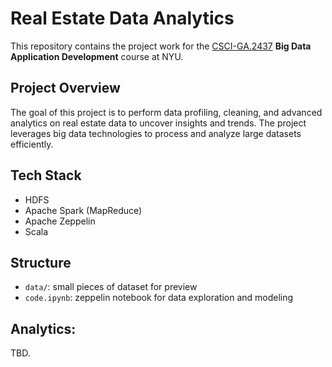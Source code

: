 # Real Estate Data Analytics

This repository contains the project work for the [CSCI-GA.2437](https://cs.nyu.edu/courses/fall24/CSCI-GA.2437-001) **Big Data Application Development** course at NYU.

## Project Overview
The goal of this project is to perform data profiling, cleaning, and advanced analytics on real estate data to uncover insights and trends. The project leverages big data technologies to process and analyze large datasets efficiently.

## Tech Stack
- HDFS
- Apache Spark (MapReduce)
- Apache Zeppelin
- Scala

## Structure
- `data/`: small pieces of dataset for preview
- `code.ipynb`: zeppelin notebook for data exploration and modeling


## Analytics:
TBD.

